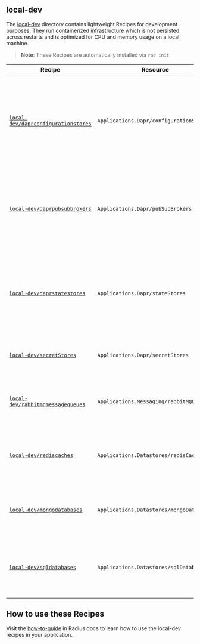 ## local-dev

The [local-dev](/local-dev) directory contains lightweight Recipes for development purposes. They run containerized infrastructure which is not persisted across restarts and is optimized for CPU and memory usage on a local machine.

> **Note**: These Recipes are automatically installed via `rad init`

| Recipe | Resource | Description | Template Path |
|--------|----------|-------------|---------------|
| [`local-dev/daprconfigurationstores`](/local-dev/configurationstores.bicep) | `Applications.Dapr/configurationStores` | A lightweight container running the `redis` image and a Redis Dapr Configuration Store component for development purposes. | `ghcr.io/radius-project/recipes/local-dev/daprconfigurationstores:TAG` |
| [`local-dev/daprpubsubbrokers`](/local-dev/pubsubbrokers.bicep) | `Applications.Dapr/pubSubBrokers` | A lightweight container running the `redis` image and a Redis Dapr Pub/Sub component for development purposes. | `ghcr.io/radius-project/recipes/local-dev/daprpubsubbrokers:TAG` |
| [`local-dev/daprstatestores`](/local-dev/statestores.bicep) | `Applications.Dapr/stateStores` |A lightweight container running the `redis` image and a Redis Dapr state store component for development purposes. | `ghcr.io/radius-project/recipes/local-dev/daprstatestores:TAG` |
| [`local-dev/secretStores`](/local-dev/secretstores.bicep) | `Applications.Dapr/secretStores` | A kubernetes secret store type for development purposes. | `ghcr.io/radius-project/recipes/local-dev/secretstores:TAG` |
| [`local-dev/rabbitmqmessagequeues`](/local-dev/rabbitmqmessagequeues.bicep) | `Applications.Messaging/rabbitMQQueues` |A lightweight container running the `rabbitmq` image for development purposes. | `ghcr.io/radius-project/recipes/local-dev/rabbitmqmessagequeues:TAG` |
| [`local-dev/rediscaches`](/local-dev/rediscaches.bicep) | `Applications.Datastores/redisCaches` |A lightweight container running the `redis` image for development purposes. | `ghcr.io/radius-project/recipes/local-dev/rediscaches:TAG` |
| [`local-dev/mongodatabases`](/local-dev/mongodatabases.bicep) | `Applications.Datastores/mongoDatabases` |A lightweight container running the `mongo` image for development purposes. | `ghcr.io/radius-project/recipes/local-dev/mongodatabases:TAG` |
| [`local-dev/sqldatabases`](/local-dev/sqldatabases.bicep) | `Applications.Datastores/sqlDatabases` |A lightweight container running the `azure-sql-edge` image for development purposes. | `ghcr.io/radius-project/recipes/local-dev/sqldatabases:TAG` |

## How to use these Recipes

Visit the [how-to-guide](https://docs.radapp.io/guides/recipes/howto-dev-recipes/) in Radius docs to learn how to use the local-dev recipes in your application.
